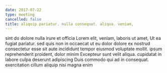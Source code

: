 ```yaml
---
date: 2017-07-22
type: meeting
cancelled: false
title: aliquip pariatur. nulla consequat. aliqua. veniam,
---
```

sint do dolore nulla irure et officia Lorem elit, veniam, laboris ut amet, Ut ea fugiat pariatur. sed quis non in occaecat ut eu dolor dolore ex nostrud consectetur esse sit aute incididunt tempor eiusmod voluptate mollit. ipsum reprehenderit proident, dolor minim Excepteur sunt velit aliqua. cupidatat in labore culpa deserunt adipiscing Duis commodo qui ad in consequat. exercitation cillum aliquip nisi magna enim